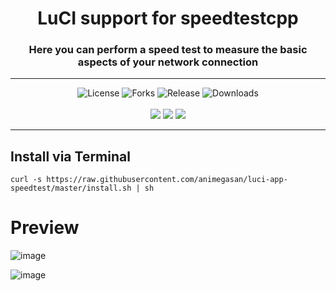 <div align="center">
  <h1>LuCI support for speedtestcpp</h1>
  <h3>Here you can perform a speed test to measure the basic aspects of your network connection</h3>
</div>
<hr/>
<div align="center">
  <img alt="License" src="https://img.shields.io/github/license/animegasan/luci-app-speedtest?style=for-the-badge">
  <img alt="Forks" src="https://img.shields.io/github/forks/animegasan/luci-app-speedtest?style=for-the-badge">
  <img alt="Release" src="https://img.shields.io/github/v/release/animegasan/luci-app-speedtest?style=for-the-badge">
  <img alt="Downloads" src="https://img.shields.io/github/downloads/animegasan/luci-app-speedtest/total?style=for-the-badge">
</div>
<br/>
<div align="center">
  <a target="_blank" href="https://saweria.co/animegasan" alt="Saweria"><img src="https://img.shields.io/badge/saweria-donation?style=for-the-badge&logo=adobeindesign&labelColor=black&color=%23FFA401"></a>
  <a target="_blank" href="https://www.paypal.com/paypalme/animegasan" alt="PayPal"><img src="https://img.shields.io/badge/paypal-donation?style=for-the-badge&logo=paypal&labelColor=black&color=%23003087"></a>
  <a target="_blank" href="https://www.buymeacoffee.com/animegasan" alt="BuyMeACoffee"><img src="https://img.shields.io/badge/buy%20me%20a%20coffee-donation?style=for-the-badge&logo=buymeacoffee&labelColor=black&color=%23FFDD00"></a>
</div>
<hr/>

## Install via Terminal
```
curl -s https://raw.githubusercontent.com/animegasan/luci-app-speedtest/master/install.sh | sh
```

# Preview
![image](https://github.com/animegasan/luci-app-speedtest/assets/14136053/9cc7c22a-6212-489f-8c01-bfbce2f1cd1b)

![image](https://github.com/animegasan/luci-app-speedtest/assets/14136053/2e2aa112-3a58-425d-8dea-cfcf6ccbfe7b)
